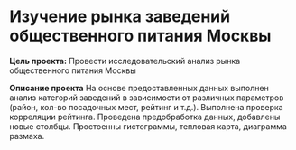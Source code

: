 # Изучение рынка заведений общественного питания Москвы

**Цель проекта:** Провести исследовательский анализ рынка общественного питания Москвы

**Описание проекта** На основе предоставленных данных выполнен анализ категорий заведений в зависимости от различных параметров (район, кол-во посадочных мест, рейтинг и т.д.). Выполнена проверка корреляции рейтинга. 
Проведена предобработка данных, добавлены новые столбцы. Простоенны гистограммы, тепловая карта, диаграмма размаха.
